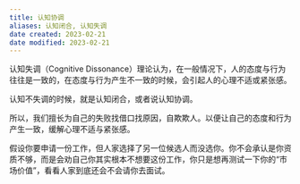 ```yaml
---
title: 认知协调
aliases: 认知闭合, 认知失调
date created: 2023-02-21
date modified: 2023-02-21
---
```


认知失调（Cognitive Dissonance）理论认为，在一般情况下，人的态度与行为往往是一致的，在态度与行为产生不一致的时候，会引起人的心理不适或紧张感。

认知不失调的时候，就是认知闭合，或者说认知协调。


所以，我们擅长为自己的失败找借口找原因，自欺欺人。以便让自己的态度和行为产生一致，缓解心理不适与紧张感。

假设你要申请一份工作，但人家选择了另一位候选人而没选你。你不会承认是你资质不够，而是会劝自己你其实根本不想要这份工作，你只是想再测试一下你的“市场价值”，看看人家到底还会不会请你去面试。